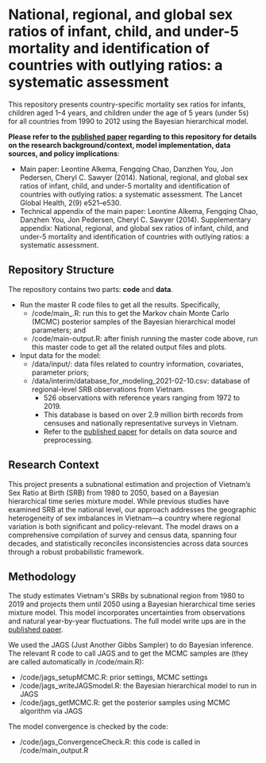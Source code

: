 # National, regional, and global sex ratios of infant, child, and under-5 mortality and identification of countries with outlying ratios: a systematic assessment

This repository presents country-specific mortality sex ratios for infants, children aged 1–4 years, and children under the age of 5 years (under 5s) for all countries from 1990 to 2012 using the Bayesian hierarchical model. 

**Please refer to the [published paper](https://www.sciencedirect.com/science/article/pii/S2214109X14702803?via%3Dihub) regarding to this repository for details on the research background/context, model implementation, data sources, and policy implications**:

* Main paper: Leontine Alkema, Fengqing Chao, Danzhen You, Jon Pedersen, Cheryl C. Sawyer (2014). National, regional, and global sex ratios of infant, child, and under-5 mortality and identification of countries with outlying ratios: a systematic assessment. The Lancet Global Health, 2(9) e521–e530.
* Technical appendix of the main paper: Leontine Alkema, Fengqing Chao, Danzhen You, Jon Pedersen, Cheryl C. Sawyer (2014). Supplementary appendix: National, regional, and global sex ratios of infant, child, and under-5 mortality and identification of countries with outlying ratios: a systematic assessment.

## Repository Structure
The repository contains two parts: **code** and **data**. 

* Run the master R code files to get all the results. Specifically,
    - /code/main_.R: run this to get the Markov chain Monte Carlo (MCMC) posterior samples of the Bayesian hierarchical model parameters; and
    - /code/main-output.R: after finish running the master code above, run this master code to get all the related output files and plots.
* Input data for the model:
    - /data/input/: data files related to country information, covariates, parameter priors;
    - /data/interim/database_for_modeling_2021-02-10.csv: database of regional-level SRB observations from Vietnam.
        - 526 observations with reference years ranging from 1972 to 2019.
        - This database is based on over 2.9 million birth records from censuses and nationally representative surveys in Vietnam.
        - Refer to the [published paper](https://journals.plos.org/plosone/article?id=10.1371/journal.pone.0253721) for details on data source and preprocessing.



## Research Context

This project presents a subnational estimation and projection of Vietnam’s Sex Ratio at Birth (SRB) from 1980 to 2050, based on a Bayesian hierarchical time series mixture model. While previous studies have examined SRB at the national level, our approach addresses the geographic heterogeneity of sex imbalances in Vietnam—a country where regional variation is both significant and policy-relevant. The model draws on a comprehensive compilation of survey and census data, spanning four decades, and statistically reconciles inconsistencies across data sources through a robust probabilistic framework.

<!-- Our results highlight the distinct spatial dynamics of sex selection, showing elevated SRBs in the northern regions such as the Red River Delta, while SRBs remain close to natural levels in the southern provinces. We identify the onset, stabilization, and projected turnaround phases of SRB transitions, linking these temporal patterns to demographic, cultural, and policy factors. In doing so, we contribute the first set of regional-level SRB projections for Vietnam and provide an open-source framework for reproducible, fine-grained demographic modeling in contexts of gender bias.

We release the full model specification, data harmonization pipeline, and scripts for model estimation and projection. This work is intended to inform both researchers and policymakers on the local dynamics of sex imbalances at birth, and to support evidence-based interventions aimed at reducing gender bias and its demographic consequences.
 --> 

## Methodology

The study estimates Vietnam's SRBs by subnational region from 1980 to 2019 and projects them until 2050 using a Bayesian hierarchical time series mixture model. This model incorporates uncertainties from observations and natural year-by-year fluctuations. The full model write ups are in the [published paper](https://journals.plos.org/plosone/article?id=10.1371/journal.pone.0253721).

We used the JAGS (Just Another Gibbs Sampler) to do Bayesian inference. The relevant R code to call JAGS and to get the MCMC samples are (they are called automatically in /code/main.R):
* /code/jags_setupMCMC.R: prior settings, MCMC settings
* /code/jags_writeJAGSmodel.R: the Bayesian hierarchical model to run in JAGS
* /code/jags_getMCMC.R: get the posterior samples using MCMC algorithm via JAGS

The model convergence is checked by the code:
* /code/jags_ConvergenceCheck.R: this code is called in /code/main_output.R
